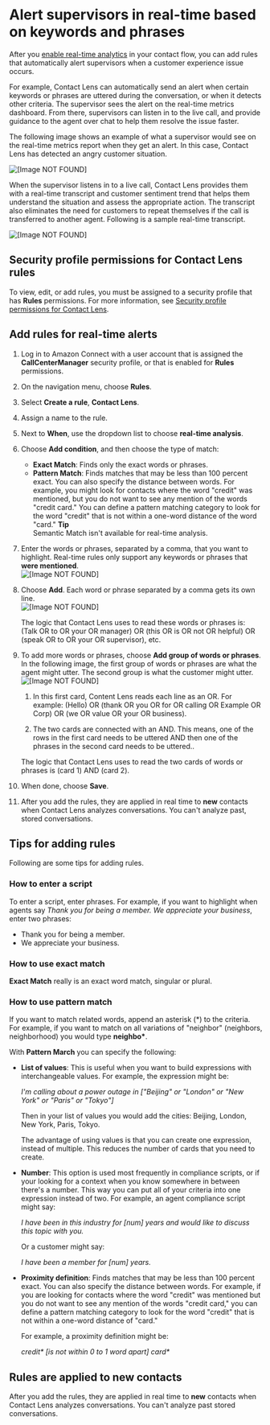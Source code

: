 # Alert supervisors in real\-time based on keywords and phrases<a name="add-rules-for-alerts"></a>

After you [enable real\-time analytics](enable-analytics.md) in your contact flow, you can add rules that automatically alert supervisors when a customer experience issue occurs\. 

For example, Contact Lens can automatically send an alert when certain keywords or phrases are uttered during the conversation, or when it detects other criteria\. The supervisor sees the alert on the real\-time metrics dashboard\. From there, supervisors can listen in to the live call, and provide guidance to the agent over chat to help them resolve the issue faster\.

The following image shows an example of what a supervisor would see on the real\-time metrics report when they get an alert\. In this case, Contact Lens has detected an angry customer situation\. 

![\[Image NOT FOUND\]](http://docs.aws.amazon.com/connect/latest/adminguide/images/contact-lens-real-time-metrics-alert.png)

When the supervisor listens in to a live call, Contact Lens provides them with a real\-time transcript and customer sentiment trend that helps them understand the situation and assess the appropriate action\. The transcript also eliminates the need for customers to repeat themselves if the call is transferred to another agent\. Following is a sample real\-time transcript\.

![\[Image NOT FOUND\]](http://docs.aws.amazon.com/connect/latest/adminguide/images/contact-lens-real-time-transcript.png)

## Security profile permissions for Contact Lens rules<a name="permissions-for-rules-alerts"></a>

To view, edit, or add rules, you must be assigned to a security profile that has **Rules** permissions\. For more information, see [Security profile permissions for Contact Lens](permissions-for-contact-lens.md)\.

## Add rules for real\-time alerts<a name="add-category-rules-real-time"></a>

1. Log in to Amazon Connect with a user account that is assigned the **CallCenterManager** security profile, or that is enabled for **Rules** permissions\.

1. On the navigation menu, choose **Rules**\. 

1. Select **Create a rule**, **Contact Lens**\. 

1. Assign a name to the rule\.

1. Next to **When**, use the dropdown list to choose **real\-time analysis**\.

1. Choose **Add condition**, and then choose the type of match: 
   + **Exact Match**: Finds only the exact words or phrases\.
   + **Pattern Match**: Finds matches that may be less than 100 percent exact\. You can also specify the distance between words\. For example, you might look for contacts where the word "credit" was mentioned, but you do not want to see any mention of the words "credit card\." You can define a pattern matching category to look for the word "credit" that is not within a one\-word distance of the word "card\." 
**Tip**  
Semantic Match isn't available for real\-time analysis\.

1. Enter the words or phrases, separated by a comma, that you want to highlight\. Real\-time rules only support any keywords or phrases that **were mentioned**\.   
![\[Image NOT FOUND\]](http://docs.aws.amazon.com/connect/latest/adminguide/images/contact-lens-add-alert-rules-1.png)

1. Choose **Add**\. Each word or phrase separated by a comma gets its own line\.  
![\[Image NOT FOUND\]](http://docs.aws.amazon.com/connect/latest/adminguide/images/contact-lens-add-alert-rules-2.png)

   The logic that Contact Lens uses to read these words or phrases is: \(Talk OR to OR your OR manager\) OR \(this OR is OR not OR helpful\) OR \(speak OR to OR your OR supervisor\), etc\.

1. To add more words or phrases, choose **Add group of words or phrases**\. In the following image, the first group of words or phrases are what the agent might utter\. The second group is what the customer might utter\.  
![\[Image NOT FOUND\]](http://docs.aws.amazon.com/connect/latest/adminguide/images/contact-lens-add-category-rules-script3.png)

   1. In this first card, Content Lens reads each line as an OR\. For example: \(Hello\) OR \(thank OR you OR for OR calling OR Example OR Corp\) OR \(we OR value OR your OR business\)\.

   1. The two cards are connected with an AND\. This means, one of the rows in the first card needs to be uttered AND then one of the phrases in the second card needs to be uttered\.\.

   The logic that Contact Lens uses to read the two cards of words or phrases is \(card 1\) AND \(card 2\)\.

1. When done, choose **Save**\. 

1. After you add the rules, they are applied in real time to **new** contacts when Contact Lens analyzes conversations\. You can't analyze past, stored conversations\.

## Tips for adding rules<a name="tips-for-adding-rules"></a>

Following are some tips for adding rules\.

### How to enter a script<a name="enter-script"></a>

To enter a script, enter phrases\. For example, if you want to highlight when agents say *Thank you for being a member\. We appreciate your business*, enter two phrases: 
+ Thank you for being a member\.
+ We appreciate your business\.

### How to use exact match<a name="exact-match"></a>

**Exact Match** really is an exact word match, singular or plural\.

### How to use pattern match<a name="pattern-match"></a>

If you want to match related words, append an asterisk \(\*\) to the criteria\. For example, if you want to match on all variations of "neighbor" \(neighbors, neighborhood\) you would type **neighbo\***\.

With **Pattern March** you can specify the following:
+ **List of values**: This is useful when you want to build expressions with interchangeable values\. For example, the expression might be: 

  *I'm calling about a power outage in \["Beijing" or "London" or "New York" or "Paris" or "Tokyo"\]*

  Then in your list of values you would add the cities: Beijing, London, New York, Paris, Tokyo\. 

  The advantage of using values is that you can create one expression, instead of multiple\. This reduces the number of cards that you need to create\.
+ **Number**: This option is used most frequently in compliance scripts, or if your looking for a context when you know somewhere in between there's a number\. This way you can put all of your criteria into one expression instead of two\. For example, an agent compliance script might say:

  *I have been in this industry for \[num\] years and would like to discuss this topic with you\.*

  Or a customer might say: 

  *I have been a member for \[num\] years\.*
+ **Proximity definition**: Finds matches that may be less than 100 percent exact\. You can also specify the distance between words\. For example, if you are looking for contacts where the word "credit" was mentioned but you do not want to see any mention of the words "credit card," you can define a pattern matching category to look for the word "credit" that is not within a one\-word distance of "card\."

  For example, a proximity definition might be:

  *credit\* \[is not within 0 to 1 word apart\] card\**

## Rules are applied to new contacts<a name="rules-applied-to-new-contacts-alerts"></a>

After you add the rules, they are applied in real time to **new** contacts when Contact Lens analyzes conversations\. You can't analyze past stored conversations\.